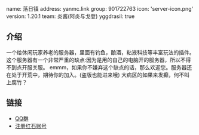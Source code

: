 name: 落日镇
address: yanmc.link
group: 901722763
icon: 'server-icon.png'
version: 1.20.1
team: 炎酱(阿炎与戈登)
yggdrasil: true

## 介绍

一个给休闲玩家养老的服务器，里面有钓鱼，酿酒，粘液科技等丰富玩法的插件。
这个服务器有一个非常严重的缺点:因为是用的自己的电脑开的服务器，所以不得不到点开服关服。
emmm，如果你不嫌弃这个缺点的话，那么欢迎您。服务器还在处于开荒中，期待你的加入。(盗版也能进来哦)
大病区的如果来发癫，何不叫上腐竹？
## 链接

- [QQ群](901722763)
- [注册红石账号](https://mcskin.cn/register)
